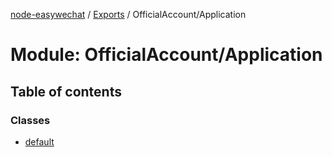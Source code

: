 [node-easywechat](../README.md) / [Exports](../modules.md) / OfficialAccount/Application

# Module: OfficialAccount/Application

## Table of contents

### Classes

- [default](../classes/OfficialAccount_Application.default.md)
